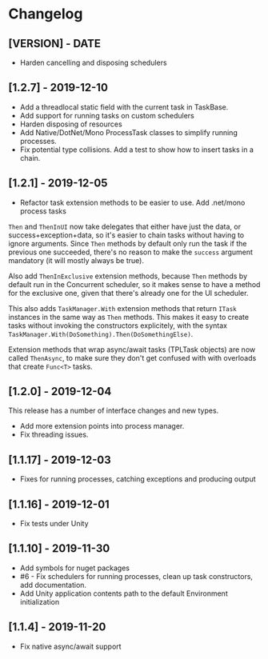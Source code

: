 # Changelog

<!-- Do not change the line immediately below this comment, the build system will replace it with the actual version and date. -->

## [VERSION] - DATE

- Harden cancelling and disposing schedulers

## [1.2.7] - 2019-12-10

- Add a threadlocal static field with the current task in TaskBase.
- Add support for running tasks on custom schedulers
- Harden disposing of resources
- Add Native/DotNet/Mono ProcessTask classes to simplify running processes.
- Fix potential type collisions. Add a test to show how to insert tasks in a chain.

## [1.2.1] - 2019-12-05

- Refactor task extension methods to be easier to use. Add .net/mono process tasks

`Then` and `ThenInUI` now take delegates that either have just the data, or success+exception+data, so
it's easier to chain tasks without having to ignore arguments. Since `Then` methods by default only run the
task if the previous one succeeded, there's no reason to make the `success` argument mandatory (it will mostly
always be true).

Also add `ThenInExclusive` extension methods, because `Then` methods by default run in the Concurrent scheduler,
so it makes sense to have a method for the exclusive one, given that there's already one for the UI scheduler.

This also adds `TaskManager.With` extension methods that return `ITask` instances in the same way as `Then` methods.
This makes it easy to create tasks without invoking the constructors explicitely, with the syntax
`TaskManager.With(DoSomething).Then(DoSomethingElse)`.

Extension methods that wrap async/await tasks (TPLTask objects) are now called `ThenAsync`, to make sure
they don't get confused with with overloads that create `Func<T>` tasks.

## [1.2.0] - 2019-12-04

This release has a number of interface changes and new types.

- Add more extension points into process manager.
- Fix threading issues.

## [1.1.17] - 2019-12-03

- Fixes for running processes, catching exceptions and producing output

## [1.1.16] - 2019-12-01

- Fix tests under Unity

## [1.1.10] - 2019-11-30

- Add symbols for nuget packages
- #6 - Fix schedulers for running processes, clean up task constructors, add documentation.
- Add Unity application contents path to the default Environment initialization

## [1.1.4] - 2019-11-20

- Fix native async/await support